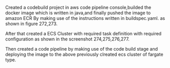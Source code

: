 Created a codebuild project in aws code pipeline console,builded the docker image which is written in java,and finally pushed the image to amazon ECR By making use of the instructions written in buildspec.yaml.
as shown in figure 272,273.

After that created a ECS Cluster with required task definition with required configuration as shown in the screenshot 274,275,276,277.

Then created a code pipeline by making use of the code build stage and deploying the image to the above previously clreated ecs cluster of fargate type.
